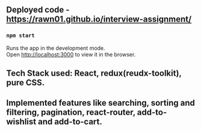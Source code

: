 ## Deployed code - https://rawn01.github.io/interview-assignment/

### `npm start`

Runs the app in the development mode.\
Open [http://localhost:3000](http://localhost:3000) to view it in the browser.


## Tech Stack used: React, redux(reudx-toolkit), pure CSS.
## Implemented features like searching, sorting and filtering, pagination, react-router, add-to-wishlist and add-to-cart.
